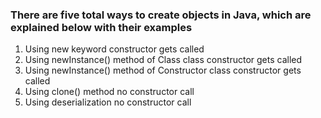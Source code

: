 ### There are five total ways to create objects in Java, which are explained below with their examples

1. Using new keyword constructor gets called
2. Using newInstance() method of Class class constructor gets called
3. Using newInstance() method of Constructor class constructor gets called
4. Using clone() method no constructor call
5. Using deserialization no constructor call
